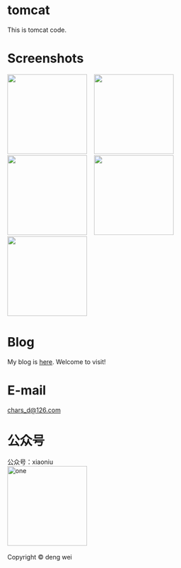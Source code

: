 # tomcat
This is tomcat code.

# Screenshots
<img src="https://raw.github.com/charsdavy/tomcat/master/screenshots/tomcat1.png" width="180">
&nbsp;&nbsp;
<img src="https://raw.github.com/charsdavy/tomcat/master/screenshots/tomcat2.png" width="180">
&nbsp;&nbsp;
<img src="https://raw.github.com/charsdavy/tomcat/master/screenshots/tomcat3.png" width="180">
&nbsp;&nbsp;
<img src="https://raw.github.com/charsdavy/tomcat/master/screenshots/tomcat4.png" width="180">
&nbsp;&nbsp;
<img src="https://raw.github.com/charsdavy/tomcat/master/screenshots/tomcat6.png" width="180">
&nbsp;&nbsp;

# Blog
My blog is [here](http://my.oschina.net/chars/blog). Welcome to visit!

# E-mail
chars_d@126.com

# 公众号
公众号：xiaoniu</br>
<img alt="one" src="https://raw.github.com/charsdavy/MySrc/master/images/xiaoniu.png" width="180">
&nbsp;&nbsp;

Copyright © deng wei
